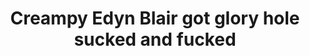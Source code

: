 ---
layout: post
title: Creampy Edyn Blair got glory hole sucked and fucked
duration: '10:00'
view: 235
rate: 2
video: 'https://flashservice.xvideos.com/embedframe/24380915'
priority: 0.9
changefreq: daily
---